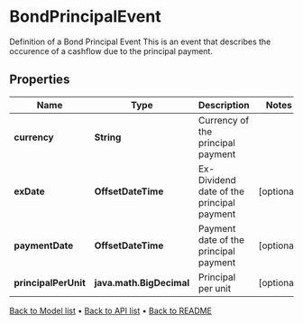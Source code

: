 

# BondPrincipalEvent

Definition of a Bond Principal Event  This is an event that describes the occurence of a cashflow due to the principal payment.

## Properties

| Name | Type | Description | Notes |
|------------ | ------------- | ------------- | -------------|
|**currency** | **String** | Currency of the principal payment |  |
|**exDate** | **OffsetDateTime** | Ex-Dividend date of the principal payment |  [optional] |
|**paymentDate** | **OffsetDateTime** | Payment date of the principal payment |  [optional] |
|**principalPerUnit** | **java.math.BigDecimal** | Principal per unit |  [optional] |



[Back to Model list](../README.md#documentation-for-models) &#8226; [Back to API list](../README.md#documentation-for-api-endpoints) &#8226; [Back to README](../README.md)


